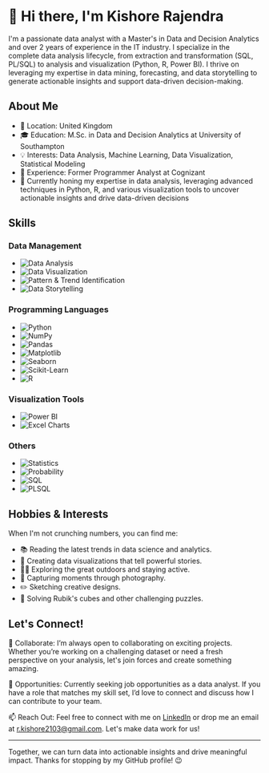 # 👋 Hi there, I'm Kishore Rajendra

I'm a passionate data analyst with a Master's in Data and Decision Analytics and over 2 years of experience in the IT industry. I specialize in the complete data analysis lifecycle, from extraction and transformation (SQL, PL/SQL) to analysis and visualization (Python, R, Power BI). I thrive on leveraging my expertise in data mining, forecasting, and data storytelling to generate actionable insights and support data-driven decision-making.

## About Me

- 📍 Location: United Kingdom
- 🎓 Education: M.Sc. in Data and Decision Analytics at University of Southampton
- 💡 Interests: Data Analysis, Machine Learning, Data Visualization, Statistical Modeling
- 💼 Experience: Former Programmer Analyst at Cognizant
- 🥅 Currently honing my expertise in data analysis, leveraging advanced techniques in Python, R, and various visualization tools to uncover actionable insights and drive data-driven decisions

## Skills

### Data Management
- ![Data Analysis](https://img.shields.io/badge/Data%20Analysis-4CAAA5?style=for-the-badge&logo=databricks&logoColor=white) 
- ![Data Visualization](https://img.shields.io/badge/Data%20Visualization-FE8402?style=for-the-badge&logo=tableau&logoColor=white)
- ![Pattern & Trend Identification](https://img.shields.io/badge/Pattern%20%26%20Trend%20Identification-DC5C05?style=for-the-badge&logo=trending-up&logoColor=white)
- ![Data Storytelling](https://img.shields.io/badge/Data%20Storytelling-978B7D?style=for-the-badge&logo=storyblok&logoColor=white)

### Programming Languages
- ![Python](https://img.shields.io/badge/Python-3776AB?style=for-the-badge&logo=python&logoColor=white)
- ![NumPy](https://img.shields.io/badge/NumPy-013243?style=for-the-badge&logo=numpy&logoColor=white)
- ![Pandas](https://img.shields.io/badge/Pandas-150458?style=for-the-badge&logo=pandas&logoColor=white)
- ![Matplotlib](https://img.shields.io/badge/Matplotlib-019587?style=for-the-badge&logo=matplotlib&logoColor=white)
- ![Seaborn](https://img.shields.io/badge/Seaborn-4CAAA5?style=for-the-badge&logoColor=white)
- ![Scikit-Learn](https://img.shields.io/badge/Scikit--Learn-F7931E?style=for-the-badge&logo=scikit-learn&logoColor=white)
- ![R](https://img.shields.io/badge/R-276DC3?style=for-the-badge&logo=r&logoColor=white)

### Visualization Tools
- ![Power BI](https://img.shields.io/badge/Power%20BI-F2C811?style=for-the-badge&logo=power-bi&logoColor=black)
- ![Excel Charts](https://img.shields.io/badge/Excel%20Charts-217346?style=for-the-badge&logo=microsoft-excel&logoColor=white)

### Others
- ![Statistics](https://img.shields.io/badge/Statistics-4CAAA5?style=for-the-badge&logo=statistics&logoColor=white)
- ![Probability](https://img.shields.io/badge/Probability-FE8402?style=for-the-badge&logo=handshake&logoColor=white)
- ![SQL](https://img.shields.io/badge/SQL-4479A1?style=for-the-badge&logo=postgresql&logoColor=white)
- ![PLSQL](https://img.shields.io/badge/PLSQL-4479A1?style=for-the-badge&logo=oracle&logoColor=white)

## Hobbies & Interests

When I'm not crunching numbers, you can find me:

- 📚 Reading the latest trends in data science and analytics.
- 🎨 Creating data visualizations that tell powerful stories.
- 🚴‍♂️ Exploring the great outdoors and staying active.
- 📸 Capturing moments through photography.
- ✏️ Sketching creative designs.
- 🧩 Solving Rubik's cubes and other challenging puzzles.


## Let's Connect!

🤝 Collaborate: I’m always open to collaborating on exciting projects. Whether you’re working on a challenging dataset or need a fresh perspective on your analysis, let's join forces and create something amazing.

💼 Opportunities: Currently seeking job opportunities as a data analyst. If you have a role that matches my skill set, I’d love to connect and discuss how I can contribute to your team.

📫 Reach Out: Feel free to connect with me on [LinkedIn](https://www.linkedin.com/in/kishore-rajendra2103) or drop me an email at [r.kishore2103@gmail.com](mailto:r.kishore2103@gmail.com). Let's make data work for us!

---

Together, we can turn data into actionable insights and drive meaningful impact. 
Thanks for stopping by my GitHub profile! 😉
